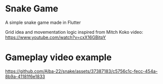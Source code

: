 # Snake Game

A simple snake game made in Flutter

Grid idea and movementation logic inspired from Mitch Koko video: https://www.youtube.com/watch?v=cxX16GBitpY

# Gameplay video example

https://github.com/Alba-22/snake/assets/37387183/c5756c1c-fecc-454a-8b9a-41181f6e1833

